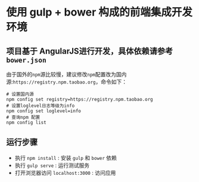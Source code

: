 # 使用 gulp + bower 构成的前端集成开发环境

## 项目基于 AngularJS进行开发，具体依赖请参考 `bower.json`

由于国外的`npm`源比较慢，建议修改`npm`配置改为国内源:`https://registry.npm.taobao.org`，命令如下：

```shell
# 设置国内源
npm config set registry=https://registry.npm.taobao.org 
# 设置loglevel日志等级为info
npm config set loglevel=info
# 查询npm 配置
npm config list
```


## 运行步骤

- 执行 `npm install` : 安装 `gulp` 和 `bower` 依赖
- 执行 `gulp serve` : 运行测试服务
- 打开浏览器访问 `localhost:3000` : 访问应用